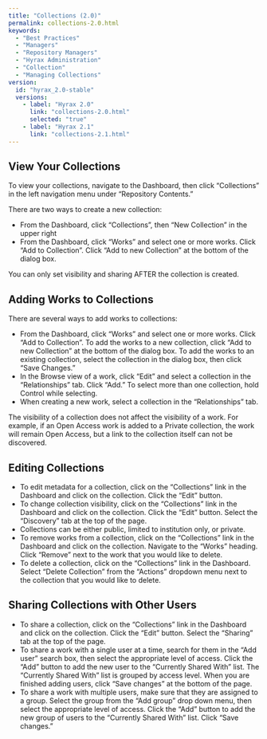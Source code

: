```yaml
---
title: "Collections (2.0)"
permalink: collections-2.0.html
keywords:
  - "Best Practices"
  - "Managers"
  - "Repository Managers"
  - "Hyrax Administration"
  - "Collection"
  - "Managing Collections"
version:
  id: "hyrax_2.0-stable"
  versions:
    - label: "Hyrax 2.0"
      link: "collections-2.0.html"
      selected: "true"
    - label: "Hyrax 2.1"
      link: "collections-2.1.html"
---
```


## View Your Collections

To view your collections, navigate to the Dashboard, then click “Collections” in the left navigation menu under “Repository Contents.”

There are two ways to create a new collection:

- From the Dashboard, click “Collections”, then “New Collection” in the upper right
- From the Dashboard, click “Works” and select one or more works. Click “Add to Collection”. Click “Add to new Collection” at the bottom of the dialog box.

You can only set visibility and sharing AFTER the collection is created.

## Adding Works to Collections

There are several ways to add works to collections:

- From the Dashboard, click “Works” and select one or more works. Click “Add to Collection”. To add the works to a new collection, click “Add to new Collection” at the bottom of the dialog box. To add the works to an existing collection, select the collection in the dialog box, then click “Save Changes.”
- In the Browse view of a work, click “Edit” and select a collection in the “Relationships” tab. Click “Add.” To select more than one collection, hold Control while selecting.
- When creating a new work, select a collection in the “Relationships” tab.

The visibility of a collection does not affect the visibility of a work. For example, if an Open Access work is added to a Private collection, the work will remain Open Access, but a link to the collection itself can not be discovered.

## Editing Collections

- To edit metadata for a collection, click on the “Collections” link in the Dashboard and click on the collection. Click the “Edit” button.
- To change collection visibility, click on the “Collections” link in the Dashboard and click on the collection. Click the “Edit” button. Select the “Discovery” tab at the top of the page.
- Collections can be either public, limited to institution only, or private.
- To remove works from a collection, click on the “Collections” link in the Dashboard and click on the collection. Navigate to the “Works” heading. Click “Remove” next to the work that you would like to delete.
- To delete a collection, click on the “Collections” link in the Dashboard. Select “Delete Collection” from the “Actions” dropdown menu next to the collection that you would like to delete.

## Sharing Collections with Other Users

- To share a collection, click on the “Collections” link in the Dashboard and click on the collection. Click the “Edit” button. Select the “Sharing” tab at the top of the page.
- To share a work with a single user at a time, search for them in the “Add user” search box, then select the appropriate level of access. Click the “Add” button to add the new user to the “Currently Shared With” list. The “Currently Shared With” list is grouped by access level. When you are finished adding users, click “Save changes” at the bottom of the page.
- To share a work with multiple users, make sure that they are assigned to a group. Select the group from the “Add group” drop down menu, then select the appropriate level of access. Click the “Add” button to add the new group of users to the “Currently Shared With” list. Click “Save changes.”
